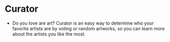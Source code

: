 # Curator
* Do you love are art? Curator is an easy way to determine who your favorite artists are by voting or random artworks, so you can learn more about the artists you like the most.
